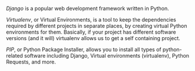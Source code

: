 *Django* is a popular web development framework written in Python. 

*Virtualenv*, or Virtual Environments, is a tool to keep the dependencies required by different projects in separate places, by creating virtual Python environments for them.
Basically, if your project has different software versions (and it will) virtualenv allows us to get a self containing project.

*PIP*, or Python Package Installer, allows you to install all types of python-related software including Django, Virtual environments (virtualenv), Python Requests, and more.